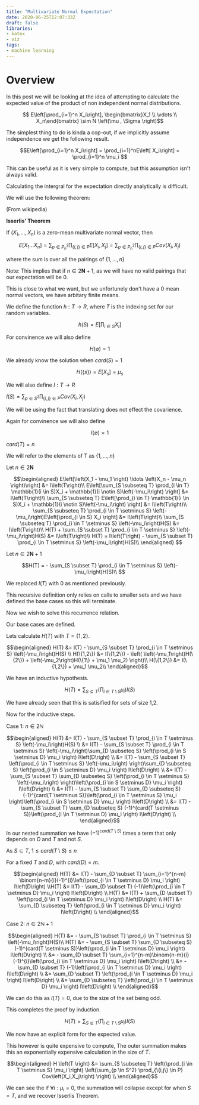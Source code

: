 ```yaml
---
title: "Multivariate Normal Expectation"
date: 2020-06-25T12:07:33Z
draft: false
libraries:
- katex
- viz
tags:
- machine learning
---
```



# Overview

In this post we will be looking at the idea of attempting to calculate the expected value of the product of non independent normal distributions.

$$ E\left[\prod_{i=1}^n X_i\right], \begin{bmatrix}X_1 \\ \vdots \\ X_n\end{bmatrix} \sim N \left(\mu , \Sigma \right)$$

The simplest thing to do is kinda a cop-out, if we implicitly assume independence we get the following result.

$$E\left[\prod_{i=1}^n X_i\right] = \prod_{i=1}^nE\left[ X_i\right] = \prod_{i=1}^n \mu_i $$

This can be useful as it is very simple to compute, but this assumption isn't always valid.

Calculating the intergral for the expectation directly analytically is difficult.

We will use the following theorem:

(From wikipedia)

__Isserlis' Theorem__

If $\left(X_1,\ldots,X_n\right)$ is a zero-mean multivariate normal vector, then


$$E\left[X_1\ldots X_n \right] = \sum_{p \in P^2_n} \prod_{\{i,j\} \in P} E\left[X_i,X_j\right]  = \sum_{p \in P^2_n} \prod_{\{i,j\} \in P} Cov\left(X_i,X_j\right)$$

where the sum is over all the pairings of $\left\{ 1, \ldots, n\right\}$

Note: This implies that if $n \in 2\mathbf{N} + 1$, as we will have no valid pairings that our expectation will be 0.

This is close to what we want, but we unfortunely don't have a 0 mean normal vectors, we have arbitary finite means.


We define the function $h : T \rightarrow R$, where $T$ is the indexing set for our random variables.

$$h(S) = E \left[\prod_{i \in S}  X_i\right] $$

For convinence we will also define 

$$H(\emptyset) = 1 $$

We already know the solution when $card(S) = 1$

$$ H(\{s\}) = E\left[X_s\right] = \mu_s$$


We will also define $I : T \rightarrow R$

$I\left(S\right) = \sum_{p \in S^2} \prod_{\{i,j\} \in P} Cov\left(X_i,X_j\right)$

We will be using the fact that translating does not effect the covarience.

Again for convinence we will also define 

$$I(\emptyset) = 1 $$


$card(T) = n$

We will refer to the elements of T as $\{1,\ldots,n\}$

Let $n \in 2\mathbf{N}$

$$\begin{aligned} E\left[\left(X_1 - \mu_1 \right) \ldots \left(X_n - \mu_n \right)\right] &= I\left(T\right)\\ E\left[\sum_{S \subseteq T} \prod_{i \in T} \mathbb{1}(i \in S)X_i +  \mathbb{1}(i \notin S)\left(-\mu_i\right)  \right] &= I\left(T\right)\\ \sum_{S \subseteq T} E\left[\prod_{i \in T} \mathbb{1}(i \in S)X_i +  \mathbb{1}(i \notin S)\left(-\mu_i\right)  \right] &= I\left(T\right)\\ \sum_{S \subseteq T} \prod_{i  \in T \setminus S} \left(-\mu_i\right)E\left[\prod_{i \in S} X_i    \right] &= I\left(T\right)\\ \sum_{S \subseteq T} \prod_{i  \in T \setminus S} \left(-\mu_i\right)H(S) &= I\left(T\right)\\ H(T) + \sum_{S \subset T} \prod_{i  \in T \setminus S} \left(-\mu_i\right)H(S) &= I\left(T\right)\\ H(T)  = I\left(T\right) - \sum_{S \subset T} \prod_{i  \in T \setminus S} \left(-\mu_i\right)H(S)\\
\end{aligned}
$$

Let $n \in 2\mathbf{N} + 1$


$$H(T)  = - \sum_{S \subset T} \prod_{i  \in T \setminus S} \left(-\mu_i\right)H(S)\\
 $$

We replaced $I(T)$ with $0$ as mentioned previously.

This recursive definition only relies on calls to smaller sets and we have defined the base cases so this will terminate.

Now we wish to solve this recurrence relation.



Our base cases are defined.

Lets calculate $H(T)$ with $T = \{1,2\}$.

$$\begin{aligned} H(T)  &= I(T) - \sum_{S \subset T} \prod_{i  \in T \setminus S} \left(-\mu_i\right)H(S) \\ H(\{1,2\})  &= I(\{1,2\}) - \left( \left(-\mu_1\right)H(\{2\}) + \left(-\mu_2\right)H(\{1\} + \mu_1 \mu_2) \right)\\ H(\{1,2\})  &= I(\{1,2\})  + \mu_1 \mu_2\\ \end{aligned}$$

We have an inductive hypothesis.

$$H \left(T \right) = \sum_{S \subseteq T} \left(\prod_{i \in T \setminus S} \mu_i \right) I\left(S\right)$$

We have already seen that this is satisified for sets of size 1,2.

Now for the inductive steps.

Case 1: $n \in 2\mathbb{N}$

$$\begin{aligned} H(T)  &= I(T) - \sum_{S \subset T} \prod_{i  \in T \setminus S} \left(-\mu_i\right)H(S) \\ &= I(T) - \sum_{S \subset T} \prod_{i  \in T \setminus S} \left(-\mu_i\right)\sum_{D \subseteq S} \left(\prod_{i \in S \setminus D} \mu_i \right) I\left(D\right) \\ &= I(T) - \sum_{S \subset T} \left(\prod_{i  \in T \setminus S} \left(-\mu_i\right) \right)\sum_{D \subseteq S} \left(\prod_{i \in S \setminus D} \mu_i \right) I\left(D\right) \\ &= I(T) - \sum_{S \subset T} \sum_{D \subseteq S} \left(\prod_{i  \in T \setminus S} \left(-\mu_i\right) \right)\left(\prod_{i \in S \setminus D} \mu_i \right) I\left(D\right) \\ &= I(T) - \sum_{S \subset T} \sum_{D \subseteq S} (-1)^{card(T \setminus S)}\left(\prod_{i  \in T \setminus S} \mu_i \right)\left(\prod_{i \in S \setminus D} \mu_i \right) I\left(D\right) \\ &= I(T) - \sum_{S \subset T} \sum_{D \subseteq S} (-1)^{card(T \setminus S)}\left(\prod_{i  \in T \setminus D} \mu_i \right) I\left(D\right) \\ \end{aligned}$$

In our nested summation we have $(-1)^{card(T \setminus S)}$ times a term that only depends on $D$ and $T$ and not $S$.

As $S \subset T$, $1 \leq card(T \setminus S) \leq n$

For a fixed $T$ and $D$, with $card(D) = m$. 


$$\begin{aligned} H(T) &= I(T) - \sum_{D \subset T} \sum_{i=1}^{n-m} \binom{n-m}{i}(-1)^{i}\left(\prod_{i  \in T \setminus D} \mu_i \right) I\left(D\right) \\H(T) &= I(T) - \sum_{D \subset T} (-1)\left(\prod_{i  \in T \setminus D} \mu_i \right) I\left(D\right) \\ H(T) &= I(T) + \sum_{D \subset T} \left(\prod_{i  \in T \setminus D} \mu_i \right) I\left(D\right) \\ H(T) &= \sum_{D \subseteq T} \left(\prod_{i  \in T \setminus D} \mu_i \right) I\left(D\right) \\
\end{aligned}$$



Case 2: $n \in 2\mathbb{N} + 1$

$$\begin{aligned} H(T)  &= - \sum_{S \subset T} \prod_{i  \in T \setminus S} \left(-\mu_i\right)H(S)\\ H(T) &=  - \sum_{S \subset T} \sum_{D \subseteq S} (-1)^{card(T \setminus S)}\left(\prod_{i  \in T \setminus D} \mu_i \right) I\left(D\right) \\ &=  - \sum_{D \subset T} \sum_{i=1}^{n-m}\binom{n-m}{i} (-1)^{i}\left(\prod_{i  \in T \setminus D} \mu_i \right) I\left(D\right) \\ &=  - \sum_{D \subset T} (-1)\left(\prod_{i  \in T \setminus D} \mu_i \right) I\left(D\right) \\ &=   \sum_{D \subset T} \left(\prod_{i  \in T \setminus D} \mu_i \right) I\left(D\right) \\ &=   \sum_{D \subseteq T} \left(\prod_{i  \in T \setminus D} \mu_i \right) I\left(D\right) \\ \end{aligned}$$

We can do this as $I(T) = 0$, due to the size of the set being odd.

This completes the proof by induction.

$$H \left(T \right) = \sum_{S \subseteq T} \left(\prod_{i \in T \setminus S} \mu_i \right) I\left(S\right)$$

We now have an explicit form for the expected value.

This however is quite expensive to compute, The outer summation makes this an exponentially expensive calculation in the size of $T$.



$$\begin{aligned} H \left(T \right) &= \sum_{S \subseteq T} \left(\prod_{i \in T \setminus S} \mu_i \right) \left(\sum_{p \in S^2} \prod_{\{i,j\} \in P} Cov\left(X_i,X_j\right) \right) \\ \end{aligned}$$

We can see the if $\forall i:\mu_i = 0$, the summation will collapse except for when $S = T$, and we recover Isserlis Theorem.